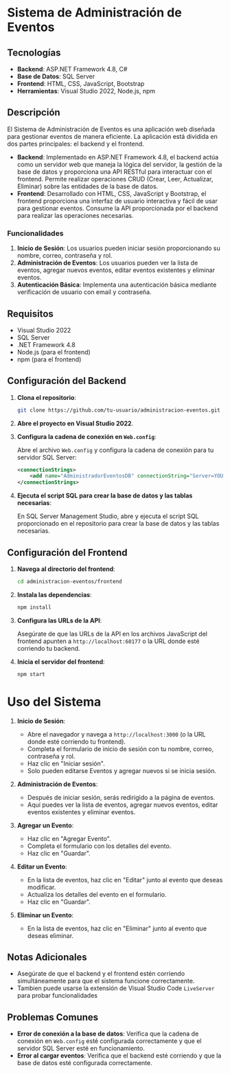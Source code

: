 # Sistema de Administración de Eventos

## Tecnologías

- **Backend**: ASP.NET Framework 4.8, C#
- **Base de Datos**: SQL Server
- **Frontend**: HTML, CSS, JavaScript, Bootstrap
- **Herramientas**: Visual Studio 2022, Node.js, npm

## Descripción

El Sistema de Administración de Eventos es una aplicación web diseñada para gestionar eventos de manera eficiente. La aplicación está dividida en dos partes principales: el backend y el frontend.

- **Backend**: Implementado en ASP.NET Framework 4.8, el backend actúa como un servidor web que maneja la lógica del servidor, la gestión de la base de datos y proporciona una API RESTful para interactuar con el frontend. Permite realizar operaciones CRUD (Crear, Leer, Actualizar, Eliminar) sobre las entidades de la base de datos.
- **Frontend**: Desarrollado con HTML, CSS, JavaScript y Bootstrap, el frontend proporciona una interfaz de usuario interactiva y fácil de usar para gestionar eventos. Consume la API proporcionada por el backend para realizar las operaciones necesarias.

### Funcionalidades

1. **Inicio de Sesión**: Los usuarios pueden iniciar sesión proporcionando su nombre, correo, contraseña y rol.
2. **Administración de Eventos**: Los usuarios pueden ver la lista de eventos, agregar nuevos eventos, editar eventos existentes y eliminar eventos.
3. **Autenticación Básica**: Implementa una autenticación básica mediante verificación de usuario con email y contraseña.


## Requisitos

- Visual Studio 2022
- SQL Server
- .NET Framework 4.8
- Node.js (para el frontend)
- npm (para el frontend)

## Configuración del Backend

1. **Clona el repositorio**:

   ```bash
   git clone https://github.com/tu-usuario/administracion-eventos.git
   ```

2. **Abre el proyecto en Visual Studio 2022**.

3. **Configura la cadena de conexión en `Web.config`**:

   Abre el archivo `Web.config` y configura la cadena de conexión para tu servidor SQL Server:

   ```xml
   <connectionStrings>
       <add name="AdministradorEventosDB" connectionString="Server=YOUR_SERVER_NAME;Database=AdministradorEventosDB;Trusted_Connection=True;" providerName="System.Data.SqlClient" />
   </connectionStrings>
   ```

4. **Ejecuta el script SQL para crear la base de datos y las tablas necesarias**:

   En SQL Server Management Studio, abre y ejecuta el script SQL proporcionado en el repositorio para crear la base de datos y las tablas necesarias.

## Configuración del Frontend

1. **Navega al directorio del frontend**:

   ```bash
   cd administracion-eventos/frontend
   ```

2. **Instala las dependencias**:

   ```bash
   npm install
   ```

3. **Configura las URLs de la API**:

   Asegúrate de que las URLs de la API en los archivos JavaScript del frontend apunten a `http://localhost:60177` o la URL donde esté corriendo tu backend.

4. **Inicia el servidor del frontend**:

   ```bash
   npm start
   ```

# Uso del Sistema

1. **Inicio de Sesión**:

   - Abre el navegador y navega a `http://localhost:3000` (o la URL donde esté corriendo tu frontend).
   - Completa el formulario de inicio de sesión con tu nombre, correo, contraseña y rol.
   - Haz clic en "Iniciar sesión".
   - Solo pueden editarse Eventos y agregar nuevos si se inicia sesión.

2. **Administración de Eventos**:

   - Después de iniciar sesión, serás redirigido a la página de eventos.
   - Aquí puedes ver la lista de eventos, agregar nuevos eventos, editar eventos existentes y eliminar eventos.

3. **Agregar un Evento**:

   - Haz clic en "Agregar Evento".
   - Completa el formulario con los detalles del evento.
   - Haz clic en "Guardar".

4. **Editar un Evento**:

   - En la lista de eventos, haz clic en "Editar" junto al evento que deseas modificar.
   - Actualiza los detalles del evento en el formulario.
   - Haz clic en "Guardar".

5. **Eliminar un Evento**:

   - En la lista de eventos, haz clic en "Eliminar" junto al evento que deseas eliminar.

## Notas Adicionales

- Asegúrate de que el backend y el frontend estén corriendo simultáneamente para que el sistema funcione correctamente.
- Tambien puede usarse la extensión de Visual Studio Code `LiveServer` para probar funcionalidades

## Problemas Comunes

- **Error de conexión a la base de datos**: Verifica que la cadena de conexión en `Web.config` esté configurada correctamente y que el servidor SQL Server esté en funcionamiento.
- **Error al cargar eventos**: Verifica que el backend esté corriendo y que la base de datos esté configurada correctamente.
